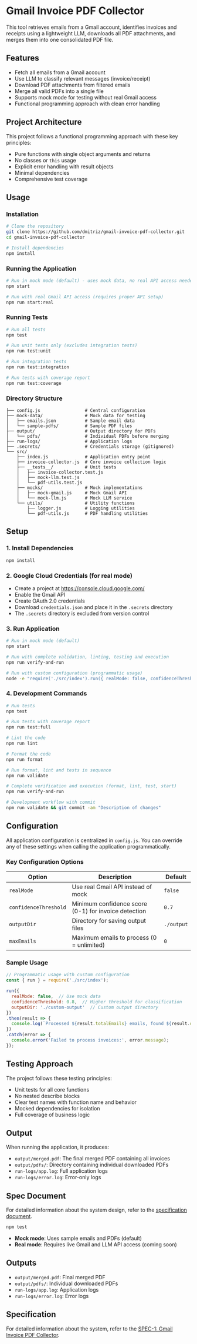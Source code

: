# Gmail Invoice PDF Collector

This tool retrieves emails from a Gmail account, identifies invoices and receipts using a lightweight LLM, downloads all PDF attachments, and merges them into one consolidated PDF file.

## Features
- Fetch all emails from a Gmail account
- Use LLM to classify relevant messages (invoice/receipt)
- Download PDF attachments from filtered emails
- Merge all valid PDFs into a single file
- Supports mock mode for testing without real Gmail access
- Functional programming approach with clean error handling

## Project Architecture

This project follows a functional programming approach with these key principles:
- Pure functions with single object arguments and returns
- No classes or `this` usage
- Explicit error handling with result objects
- Minimal dependencies
- Comprehensive test coverage

## Usage

### Installation

```bash
# Clone the repository
git clone https://github.com/dmitriz/gmail-invoice-pdf-collector.git
cd gmail-invoice-pdf-collector

# Install dependencies
npm install
```

### Running the Application

```bash
# Run in mock mode (default) - uses mock data, no real API access needed
npm start

# Run with real Gmail API access (requires proper API setup)
npm run start:real
```

### Running Tests

```bash
# Run all tests
npm test

# Run unit tests only (excludes integration tests)
npm run test:unit

# Run integration tests
npm run test:integration

# Run tests with coverage report
npm run test:coverage
```

### Directory Structure
```
├── config.js                 # Central configuration
├── mock-data/                # Mock data for testing
│   ├── emails.json           # Sample email data
│   └── sample-pdfs/          # Sample PDF files
├── output/                   # Output directory for PDFs
│   └── pdfs/                 # Individual PDFs before merging
├── run-logs/                 # Application logs
├── .secrets/                 # Credentials storage (gitignored)
└── src/
    ├── index.js              # Application entry point
    ├── invoice-collector.js  # Core invoice collection logic
    ├── __tests__/            # Unit tests
    │   ├── invoice-collector.test.js
    │   ├── mock-llm.test.js
    │   └── pdf-utils.test.js
    ├── mocks/                # Mock implementations
    │   ├── mock-gmail.js     # Mock Gmail API
    │   └── mock-llm.js       # Mock LLM service
    └── utils/                # Utility functions
        ├── logger.js         # Logging utilities
        └── pdf-utils.js      # PDF handling utilities
```

## Setup

### 1. Install Dependencies
```bash
npm install
```

### 2. Google Cloud Credentials (for real mode)
- Create a project at https://console.cloud.google.com/
- Enable the Gmail API
- Create OAuth 2.0 credentials
- Download `credentials.json` and place it in the `.secrets` directory
- The `.secrets` directory is excluded from version control

### 3. Run Application
```bash
# Run in mock mode (default)
npm start

# Run with complete validation, linting, testing and execution
npm run verify-and-run

# Run with custom configuration (programmatic usage)
node -e "require('./src/index').run({ realMode: false, confidenceThreshold: 0.8 })"
```

### 4. Development Commands

```bash
# Run tests
npm test

# Run tests with coverage report
npm run test:full

# Lint the code
npm run lint

# Format the code
npm run format

# Run format, lint and tests in sequence
npm run validate

# Complete verification and execution (format, lint, test, start)
npm run verify-and-run

# Development workflow with commit
npm run validate && git commit -am "Description of changes"
```

## Configuration

All application configuration is centralized in `config.js`. You can override any of these settings when calling the application programmatically.

### Key Configuration Options

| Option | Description | Default |
|--------|-------------|---------|
| `realMode` | Use real Gmail API instead of mock | `false` |
| `confidenceThreshold` | Minimum confidence score (0-1) for invoice detection | `0.7` |
| `outputDir` | Directory for saving output files | `./output` |
| `maxEmails` | Maximum emails to process (0 = unlimited) | `0` |

### Sample Usage

```javascript
// Programmatic usage with custom configuration
const { run } = require('./src/index');

run({
  realMode: false,  // Use mock data
  confidenceThreshold: 0.8,  // Higher threshold for classification
  outputDir: './custom-output'  // Custom output directory
})
.then(result => {
  console.log(`Processed ${result.totalEmails} emails, found ${result.downloadedPdfs} PDFs`);
})
.catch(error => {
  console.error('Failed to process invoices:', error.message);
});
```

## Testing Approach

The project follows these testing principles:
- Unit tests for all core functions
- No nested describe blocks
- Clear test names with function name and behavior
- Mocked dependencies for isolation
- Full coverage of business logic

## Output

When running the application, it produces:
- `output/merged.pdf`: The final merged PDF containing all invoices
- `output/pdfs/`: Directory containing individual downloaded PDFs
- `run-logs/app.log`: Full application logs
- `run-logs/error.log`: Error-only logs

## Spec Document

For detailed information about the system design, refer to the [specification document](docs/spec-1-gmail-invoice-pdf-collector.md).
```bash
npm test
```

- **Mock mode**: Uses sample emails and PDFs (default)
- **Real mode**: Requires live Gmail and LLM API access (coming soon)

## Outputs
- `output/merged.pdf`: Final merged PDF
- `output/pdfs/`: Individual downloaded PDFs
- `run-logs/app.log`: Application logs
- `run-logs/error.log`: Error logs

## Specification

For detailed information about the system, refer to the [SPEC-1: Gmail Invoice PDF Collector](docs/spec-1-gmail-invoice-pdf-collector.md).
